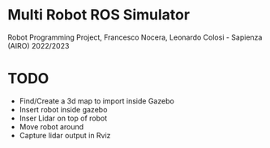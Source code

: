 # Multi Robot ROS Simulator
Robot Programming Project, Francesco Nocera, Leonardo Colosi - Sapienza (AIRO) 2022/2023

# TODO

- Find/Create a 3d map to import inside Gazebo
- Insert robot inside gazebo
- Inser Lidar on top of robot
- Move robot around 
- Capture lidar output in Rviz

